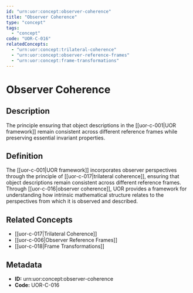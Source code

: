 ```yaml
---
id: "urn:uor:concept:observer-coherence"
title: "Observer Coherence"
type: "concept"
tags:
  - "concept"
code: "UOR-C-016"
relatedConcepts:
  - "urn:uor:concept:trilateral-coherence"
  - "urn:uor:concept:observer-reference-frames"
  - "urn:uor:concept:frame-transformations"
---
```


# Observer Coherence

## Description

The principle ensuring that object descriptions in the [[uor-c-001|UOR framework]] remain consistent across different reference frames while preserving essential invariant properties.

## Definition

The [[uor-c-001|UOR framework]] incorporates observer perspectives through the principle of [[uor-c-017|trilateral coherence]], ensuring that object descriptions remain consistent across different reference frames. Through [[uor-c-016|observer coherence]], UOR provides a framework for understanding how intrinsic mathematical structure relates to the perspectives from which it is observed and described.

## Related Concepts

- [[uor-c-017|Trilateral Coherence]]
- [[uor-c-006|Observer Reference Frames]]
- [[uor-c-018|Frame Transformations]]

## Metadata

- **ID:** urn:uor:concept:observer-coherence
- **Code:** UOR-C-016
